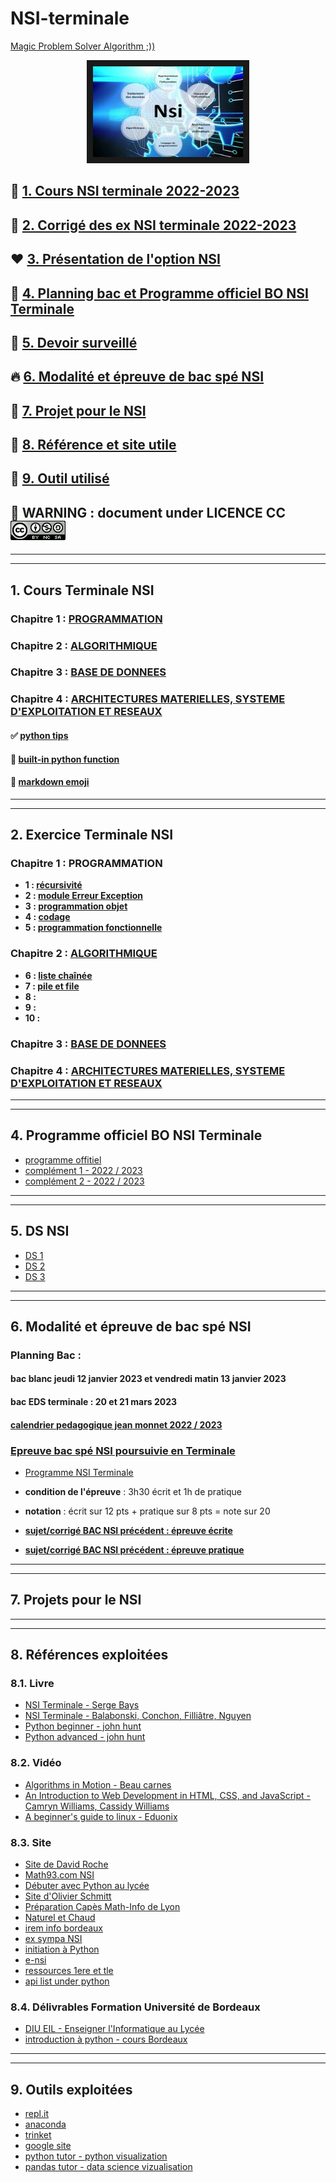 # NSI-terminale
[Magic Problem Solver Algorithm ;))](https://proftomcrick.com/2011/04/26/feynman-problem-solving-algorithm/)

<p align="center">
<a href="https://www.youtube.com/watch?v=gpJvvH8JFn4" target="_blank"><img src="https://github.com/Math13Net/NSI-premiere/blob/master/nsi.jpg" alt="NSI Première" width="240" height="145" border="10" /></a>
</p>
 
## 🚀 [1. Cours NSI terminale 2022-2023](#cours)

## 🎃 [2. Corrigé des ex NSI terminale 2022-2023](#ex)

## ❤️ [3. Présentation de l'option NSI](https://youtu.be/bH_zIqCe6Ks)

## 🌈 [4. Planning bac et Programme officiel BO NSI Terminale](#programme)

## 🔑 [5. Devoir surveillé](#devoir)

## 🔥 [6. Modalité et épreuve de bac spé NSI](#bac)

## 👷 [7. Projet pour le NSI](#projet)

## 📜 [8. Référence et site utile](#reference)

## 🔑 [9. Outil utilisé](#outil)

## 🔐 WARNING : document under LICENCE CC ![Licence CC](https://github.com/Math13Net/NSI-premiere/blob/master/licence%20CC.png)

------------------------------------------------------------------------------------------------
------------------------------------------------------------------------------------------------

## <a name="cours"></a> 1. Cours Terminale NSI

### Chapitre 1 : [PROGRAMMATION](https://sites.google.com/view/nsi-programmation/accueil)
### Chapitre 2 : [ALGORITHMIQUE](https://sites.google.com/view/nsi-algorithmique/accueil)
### Chapitre 3 : [BASE DE DONNEES](https://sites.google.com/view/nsi-bdd/accueil)
### Chapitre 4 : [ARCHITECTURES MATERIELLES, SYSTEME D'EXPLOITATION ET RESEAUX](https://sites.google.com/view/nsi-archi-syst-reseaux/asr)
#### :white_check_mark: [python tips](https://book.pythontips.com/en/latest/index.html#)
#### :snake: [built-in python function](https://docs.python.org/3/library/functions.html)
#### :poop: [markdown emoji](https://dev.to/nikolab/complete-list-of-github-markdown-emoji-markup-5aia)


------------------------------------------------------------------------------------------------
------------------------------------------------------------------------------------------------

## <a name="ex"></a> 2. Exercice Terminale NSI

### Chapitre 1 : PROGRAMMATION
* __1 : [récursivité](https://github.com/Math13Net/terminale_NSI/blob/master/recursivite.ipynb)__
* __2 : [module Erreur Exception](https://github.com/Math13Net/terminale_NSI/blob/master/module_erreur_exception.ipynb)__
* __3 : [programmation objet](https://github.com/Math13Net/terminale_NSI/blob/master/programmation_objet.ipynb)__
* __4 : [codage](https://github.com/Math13Net/terminale_NSI/blob/master/codage.ipynb)__
* __5 : [programmation fonctionnelle](https://github.com/Math13Net/terminale_NSI/blob/master/programmation_fonctionnelle.ipynb)__

### Chapitre 2 : [ALGORITHMIQUE](https://sites.google.com/view/nsi-algorithmique/accueil)
* __6 : [liste chaînée](https://github.com/Math13Net/terminale_NSI/blob/master/liste_chainee.ipynb)__
* __7 : [pile et file](https://github.com/Math13Net/terminale_NSI/blob/master/pile_file.ipynb)__
* __8 : []()__
* __9 : []()__
* __10 : []()__


### Chapitre 3 : [BASE DE DONNEES](https://sites.google.com/view/nsi-bdd/accueil)



### Chapitre 4 : [ARCHITECTURES MATERIELLES, SYSTEME D'EXPLOITATION ET RESEAUX](https://sites.google.com/view/nsi-archi-syst-reseaux/asr)


------------------------------------------------------------------------------------------------
------------------------------------------------------------------------------------------------

## <a name="programme"></a> 4. Programme officiel BO NSI Terminale

* [programme offitiel](https://cache.media.education.gouv.fr/file/SPE8_MENJ_25_7_2019/93/3/spe247_annexe_1158933.pdf)
* [complément 1 - 2022 / 2023](https://www.education.gouv.fr/bo/22/Hebdo36/MENE2226770N.htm)
* [complément 2 - 2022 / 2023](https://www.education.gouv.fr/bo/22/Hebdo36/MENE2227884N.htm)


------------------------------------------------------------------------------------------------
------------------------------------------------------------------------------------------------

## <a name="devoir"></a> 5. DS NSI

* [DS 1](https://github.com/Math13Net/terminale_NSI/blob/master/NSI_DS_01.pdf)
* [DS 2](https://github.com/Math13Net/terminale_NSI/blob/master/NSI_DS_02.pdf)
* [DS 3]()


------------------------------------------------------------------------------------------------
------------------------------------------------------------------------------------------------

## <a name="bac"></a> 6. Modalité et épreuve de bac spé NSI

### Planning Bac :
#### bac blanc jeudi 12 janvier 2023 et vendredi matin 13 janvier 2023
#### bac EDS terminale : 20 et 21 mars 2023
#### [calendrier pedagogique jean monnet 2022 / 2023](https://github.com/Math13Net/terminale_NSI/blob/master/Calendrier%20p%C3%A9dagoiques%20_%20Dates%20importantes%202022%202023.pdf)

### [Epreuve bac spé NSI poursuivie en Terminale](https://www.education.gouv.fr/pid285/bulletin_officiel.html?cid_bo=149244)
* [Programme NSI Terminale](https://cache.media.education.gouv.fr/file/SPE8_MENJ_25_7_2019/93/3/spe247_annexe_1158933.pdf)

* __condition de l'épreuve__ : 3h30 écrit et 1h de pratique

* __notation__ : écrit sur 12 pts + pratique sur 8 pts = note sur 20 

* __[sujet/corrigé BAC NSI précédent : épreuve écrite](https://kxs.fr/sujets/terminale-ecrit)__

* __[sujet/corrigé BAC NSI précédent : épreuve pratique](https://kxs.fr/sujets/terminale-pratique)__


------------------------------------------------------------------------------------------------
------------------------------------------------------------------------------------------------
## <a name="projet"></a> 7. Projets pour le NSI



------------------------------------------------------------------------------------------------
------------------------------------------------------------------------------------------------

## <a name="reference"></a> 8. Références exploitées

### 8.1. Livre
  * [NSI Terminale - Serge Bays](https://www.editions-ellipses.fr/accueil/14459-26812-specialite-numerique-et-sciences-informatiques-terminale-2e-edition-9782340071209.html#/1-format_disponible-broche)
  * [NSI Terminale - Balabonski, Conchon, Filliâtre, Nguyen](https://www.nsi-terminale.fr/)
  * [Python beginner - john hunt](https://link.springer.com/book/10.1007/978-3-030-20290-3)
  * [Python advanced - john hunt](https://link.springer.com/book/10.1007/978-3-030-25943-3)  
  

### 8.2. Vidéo
  * [Algorithms in Motion - Beau carnes](https://www.manning.com/livevideo/algorithms-in-motion)
  * [An Introduction to Web Development in HTML, CSS, and JavaScript - Camryn Williams, Cassidy Williams](https://www.oreilly.com/library/view/an-introduction-to/9781491923320/)
  * [A beginner's guide to linux - Eduonix](https://github.com/PacktPublishing/A-Beginners-Guide-to-Linux)

### 8.3. Site
 * [Site de David Roche](https://pixees.fr/informatiquelycee/)
 * [Math93.com NSI](https://www.math93.com/lycee/nsi-1ere.html)
 * [Débuter avec Python au lycée](http://python.lycee.free.fr/)
 * [Site d'Olivier Schmitt](http://olivierschmitt.fr/)
 * [Préparation Capès Math-Info de Lyon](https://perso.liris.cnrs.fr/nicolas.pronost/UCBL/CapesInfo/#ressources)
 * [Naturel et Chaud](https://github.com/NaturelEtChaud/NSI-Terminale)
 * [irem info bordeaux](https://www.labri.fr/perso/baudon/IremInfo/pmwiki.php/Main/HomePage)
 * [ex sympa NSI](https://e-nsi.gitlab.io/pratique/#presentation)
 * [initiation à Python](https://fr.futurecoder.io/)
 * [e-nsi](https://e-nsi.gitlab.io/pratique/)
 * [ressources 1ere et tle](http://projet.eu.org/pedago/sin/NSI/)
 * [api list under python](https://rapidapi.com/collection/list-of-python-apis)

### 8.4. Délivrables Formation Université de Bordeaux
 * [DIU EIL - Enseigner l'Informatique au Lycée](https://moodle1.u-bordeaux.fr/course/view.php?id=4719)
 * [introduction à python - cours Bordeaux](https://dept-info.labri.fr/ENSEIGNEMENT/INITINFO/initinfo/supports/Cours/poly.pdf)


------------------------------------------------------------------------------------------------
------------------------------------------------------------------------------------------------

## <a name="outil"></a> 9. Outils exploitées

 * [repl.it](https://replit.com/)
 * [anaconda](https://www.anaconda.com/products/distribution)
 * [trinket](https://trinket.io/)
 * [google site](https://workspace.google.com/intl/fr/products/sites/?utm_source=google&utm_medium=cpc&utm_campaign=emea-fr-all-fr-dr-bkws-all-all-trial-e-t1-1011339&utm_content=text-ad-crnurturectrl-none-DEV_c-CRE_305816770508-ADGP_Hybrid%20%7C%20BKWS%20-%20EXA%20%7C%20Txt%20~%20Sites%20~%20General-KWID_43700037972997128-kwd-975450440-userloc_9055318&utm_term=KW_google%20site-g&ds_rl=1259922&ds_rl=1289227&gclid=EAIaIQobChMIorTokdzx-QIV8gUGAB3_0wMOEAAYASAAEgIu1_D_BwE&gclsrc=aw.ds)
 * [python tutor - python visualization](https://pythontutor.com/visualize.html)
 * [pandas tutor - data science vizualisation](https://pandastutor.com/)




